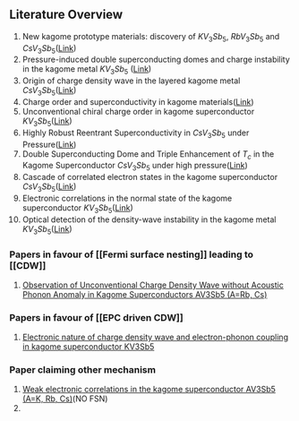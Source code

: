 ## Literature Overview
1. New kagome prototype materials: discovery of $KV_3Sb_5$, $RbV_3Sb_5$ and $CsV_3Sb_5$([Link](https://journals.aps.org/prmaterials/abstract/10.1103/PhysRevMaterials.3.094407))
2. Pressure-induced double superconducting domes and charge instability in the kagome metal $KV_3Sb_5$ ([Link](https://journals.aps.org/prb/abstract/10.1103/PhysRevB.103.L220504))
3. Origin of charge density wave in the layered kagome metal $CsV_3Sb_5$([Link](https://journals.aps.org/prb/abstract/10.1103/PhysRevB.105.045135))
4. Charge order and superconductivity in kagome materials([Link](https://www.nature.com/articles/s41567-021-01404-y))
5. Unconventional chiral charge order in kagome superconductor $KV_3Sb_5$([Link](https://www.nature.com/articles/s41563-021-01034-y))
6. Highly Robust Reentrant Superconductivity in $CsV_3Sb_5$ under Pressure([Link](http://cpl.iphy.ac.cn/10.1088/0256-307X/38/5/057402))
7. Double Superconducting Dome and Triple Enhancement of $T_c$ in the Kagome Superconductor $CsV_3Sb_5$ under high pressure([Link](https://journals.aps.org/prl/abstract/10.1103/PhysRevLett.126.247001))
8. Cascade of correlated electron states in the kagome superconductor $CsV_3Sb_5$([Link](https://www.nature.com/articles/s41586-021-03946-w))
9. Electronic correlations in the normal state of the kagome superconductor $KV_3Sb_5$([Link](https://journals.aps.org/prb/abstract/10.1103/PhysRevB.103.L241117))
10. Optical detection of the density-wave instability in the kagome metal $KV_3Sb_5$([Link](https://www.nature.com/articles/s41535-021-00420-8))

### Papers in favour of [[Fermi surface nesting]] leading to [[CDW]]
1. [Observation of Unconventional Charge Density Wave without Acoustic Phonon Anomaly in Kagome Superconductors AV3Sb5 (A=Rb, Cs)](https://journals.aps.org/prx/abstract/10.1103/PhysRevX.11.031050)

### Papers in favour of [[EPC driven CDW]]
1. [Electronic nature of charge density wave and electron-phonon coupling in kagome superconductor KV3Sb5](https://www.nature.com/articles/s41467-021-27946-6)

### Paper claiming other mechanism
1. [Weak electronic correlations in the kagome superconductor AV3Sb5 (A=K, Rb, Cs)](https://journals.aps.org/prb/abstract/10.1103/PhysRevB.105.235130)(NO FSN)
2. 